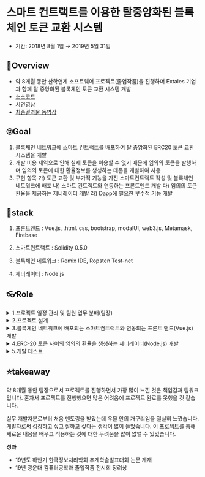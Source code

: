 # 스마트 컨트랙트를 이용한 탈중앙화된 블록체인 토큰 교환 시스템

- 기간: 2018년 8월 1일 → 2019년 5월 31일


## 🧐Overview



- 약 8개월 동안 산학연계 소프트웨어 프로젝트(졸업작품)을 진행하며 Extales 기업과 함께 탈 중앙화된 블록체인 토큰 교환 시스템 개발
- [소스코드](https://github.com/jeonje/TokenExchange)
- [시연영상](https://youtu.be/ioeBkRU5ckE)
- [최종결과물 동영상](https://youtu.be/ioeBkRU5ckE)

## 🙄Goal

1. 블록체인 네트워크에 스마트 컨트랙트를 배포하여 탈 중앙화된 ERC20 토큰 교환 시스템을 개발
2. 개발 비용 제약으로 인해 실제 토큰을 이용할 수 없기 때문에 임의의 토큰을 발행하며 임의의 토큰에 대한 환율정보를 생성하는 데몬을 개발하여 사용
3. 구현 항목
가) 토큰 교환 및 부가적 기능을 가진 스마트컨트랙트 작성 및 블록체인 네트워크에
배포
나) 스마트 컨트랙트와 연동하는 프론트엔드 개발
다) 임의의 토큰 환율을 제공하는 제너레이터 개발
라) Dapp에 필요한 부수적 기능 개발

## 😤stack



1) 프론트엔드 : Vue.js, .html. css, bootstrap, modalUI, web3.js, Metamask, Firebase

2) 스마트컨트랙트 : Solidity 0.5.0

3) 블록체인 네트워크 : Remix IDE, Ropsten Test-net

4) 제너레이터 : Node.js


## 👓Role



<details>
<summary>1.프로젝트 일정 관리 및 팀원 업무 분배(팀장)</summary>
<div markdown="1">

![1](https://user-images.githubusercontent.com/43032391/212154748-08b3b61c-355e-438d-a216-5bdbf9be46db.png)

</div>
</details>


<details>
<summary>2.프로젝트 설계</summary>
<div markdown="1">

**- 프로젝트 구조 설계**

![2](https://user-images.githubusercontent.com/43032391/212154797-b00b731f-d575-4008-bb17-d6db24bfab06.png)


      [1] Vue.js : Web3.js 를 사용하여 스마트 컨트랙트와 연동하는 사용자 인터페이스를 구성 , 싱글 페이지 어플리케이션

      [2] Node.js : 블록체인에 배포된 스마트 컨트랙트에 임의의 토큰 간 환율을 일정 시간 마다 제공 및 Express Framework 사용

      [3] Smart Contract : Solidity 언어로 작성되어 있고 교환 의사 데이터가 내포된

      코드, ERC20 토큰 간 교환, 외환송금 등 일정한 조건이 만족하면 자동으로 기능 이행

      [4] BlockChain Network: Smart Contract가 배포되는 네트워크, Ropsten 테스트넷 사용
      
        
**- Use Case**

  ![3](https://user-images.githubusercontent.com/43032391/212154886-103b8147-0612-48ed-a67e-b48b85535b85.png)

        

**- Sequence Diagram 작성**
**- 환전**

![4](https://user-images.githubusercontent.com/43032391/212154944-658f82fa-52d1-4cd3-880b-0346353f7621.png)


      (1) 프론트엔드에서 환전 메뉴를 누를 시 Ropsten 테스트넷과 연결을 시도 한다.

      (2) Ropsten 테스트넷에 배포된 스마트 컨트랙트는 데몬으로부터 매 3분마다 임의의 환율 정보를 제공 받는다.

      (3) 프론트엔드는 연결된 테스트넷으로 부터 환율 정보를 가져와 표로 보여준다.

      (4) 사용자는 표를 통해 자신이 원하는 환전 정보를 입력하고 확인 하는 과정을 거치게 된다.

      (5) 사용자 지갑 잔액이 입력한 양보다 더 많다면 increaseApprove 함수를 통해 스마트 컨트랙트가 입력한 양만큼 토큰을 사용할 수 있게 허가한다.

      (6) exchange 함수를 통해 토큰을 환율 정보에 따라 교환한다. 환전이 완료되었다면 결과를 나타낸다. 만약 잔액이 입력한 양 보다 적다면 오류를 프론트엔드에 나타낸다.

    
  **- 거래내역**

![5](https://user-images.githubusercontent.com/43032391/212155035-27aa1c5a-937d-4fdb-b175-2caa1ddbfaf0.png)


      (1) 프론트엔드에서 거래내역 메뉴를 누를 시 Ropsten 테스트넷과 연결을 시도 한다.

      (2) 유저 계좌 정보를 입력받는다.

      (3) 이더스캔 api를 사용하여 Ropsten 테스트넷에서 최근 5개의 거래내역을 가져온다.

      (4) 거래내역을 프론트엔드에 표로 나타낸다.
       
        
  **- 잔액조회**

![6](https://user-images.githubusercontent.com/43032391/212155097-7981f4f2-d385-4810-bdc8-8e3d90ae061b.png)


      (1) 프론트엔드에서 거래내역 메뉴를 누를 시 Ropsten 테스트넷과 연결을 시도 한다.

      (2) 유저 계좌 정보를 입력받는다.

      (3) 오픈제플린 솔리디티의 ERC20 ABI 정보를 가지고 있으므로 balancOf 함수를 사용하여 유저가 가지고 있는 ERC20 토큰 정보를 가져온다.

      (4) 유저가 가지고 있는 ERC20 토큰 정보를 표로 나타낸다.

      (5) 관리자의 스마트 컨트랙트 잔액조회 기능과 유사하며 차이점은 유저의 계좌정보를 입력받지 않고 스마트 컨트랙트의 계좌주소를 통해 바로 계좌 주소 잔액을 확인한다.
        
  
  **- 입금/출금**

![7](https://user-images.githubusercontent.com/43032391/212155186-ccda7bdf-862e-4b28-9b83-562519625ebf.png)


      (1) 프론트엔드에서 입금을 누를 시 Ropsten 테스트넷과 연결을 시도 한다.

      (2) 관리자로부터 스마트 컨트랙트로 입금할 정보를 입력받는다.

      (3) 스마트 컨트랙트로 입금할 정보를 확인한다.

      (4) 스마트 컨트랙트의 increaseApprove 함수 를 통해 depositAmount 만큼 스마트 컨트랙트가 토큰을 사용할 수 있음을 허가한다.

      (5) 스마트 컨트랙트의 deposit 함수를 통해 사용자계좌로부터 depositAmount 만큼 스마트 컨트랙트로 입금한다.

      (6) 입금한 결과를 표를 통해 프론트앤드로 나타낸다.

      (7) 입금과 출금의 차이점은 입금 시에는 deposit 함수를 호출하고 출금 시에는 withdraw 함수를 호출한다.

</div>
</details>


        
<details>
<summary>3.블록체인 네트워크에 배포되는 스마트컨트랙트와 연동되는 프론트 앤드(Vue.js) 개발</summary>
<div markdown="1">

 - 메인 화면

    ![8](https://user-images.githubusercontent.com/43032391/212155366-f66cbcc4-8e74-414c-a4cb-aa5c359a68a6.png)


  - 환전 화면

    ![9](https://user-images.githubusercontent.com/43032391/212155418-8f0c96ec-5104-43b7-b848-0692db4a0297.png)


  - 메타마스크(이더리움 지갑)과 스마트컨트랙트 함수 호출

    ![10](https://user-images.githubusercontent.com/43032391/212155471-c3fc41c6-a153-41ca-994f-da4b9070a849.png)


  - 환전 후 화면

    ![11](https://user-images.githubusercontent.com/43032391/212155539-056f801f-f7e8-42b9-a233-fd72e893fdd9.png)


  - Ropsten 테스트넷에 배포된 스마트 컨트랙트와 토큰

  ![12](https://user-images.githubusercontent.com/43032391/212155593-e65effd6-ac41-4f01-9f49-ec5d24bd44dc.png)


</div>
</details>

        
<details>
<summary>4.ERC-20 토큰 사이의 임의의 환율을 생성하는 제너레이터(Node.js) 개발</summary>
<div markdown="1">

![13](https://user-images.githubusercontent.com/43032391/212155640-c5beaff4-9019-4376-88e6-ff079a6fafb4.png)

</div>
</details>

<details>
<summary>5.개발 테스트</summary>
<div markdown="1">

![14](https://user-images.githubusercontent.com/43032391/212155704-d5ede84a-8730-4f98-bf5c-e5cf9ef627a3.png)


![15](https://user-images.githubusercontent.com/43032391/212155748-1c184500-ac44-45fa-8d9a-338330860422.png)

    
</div>
</details>    

    


## ⭐takeaway


약 8개월 동안 팀장으로서 프로젝트를 진행하면서 가장 많이 느낀 것은 책임감과 팀워크입니다. 혼자서 프로젝트를 진행했으면 많은 어려움에 프로젝트 완료를 못했을 것 같습니다.

실무 개발자분로부터 처음 멘토링을 받았는데 우물 안의 개구리임을 절실히 느꼈습니다. 개발자로써 성장하고 싶고 잘하고 싶다는 생각이 많이 들었습니다. 이 프로젝트를 통해 새로운 내용을 배우고 적용하는 것에 대한 두려움을 많이 없앨 수 있었습니다.

**성과**

- 19년도 하반기 한국정보처리학회 추계학술발표대회 논문 게재
- 19년 광운대 컴퓨터공학과 졸업작품 전시회 장려상
